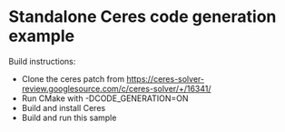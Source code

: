 # Standalone Ceres code generation example

Build instructions:

- Clone the ceres patch from https://ceres-solver-review.googlesource.com/c/ceres-solver/+/16341/
- Run CMake with -DCODE_GENERATION=ON
- Build and install Ceres
- Build and run this sample
